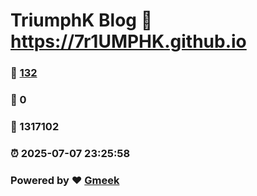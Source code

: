 # TriumphK Blog :link: https://7r1UMPHK.github.io 
### :page_facing_up: [132](https://7r1UMPHK.github.io/tag.html) 
### :speech_balloon: 0 
### :hibiscus: 1317102 
### :alarm_clock: 2025-07-07 23:25:58 
### Powered by :heart: [Gmeek](https://github.com/Meekdai/Gmeek)
